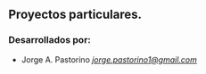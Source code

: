 ## Proyectos particulares.

### Desarrollados por:
 * Jorge A. Pastorino *jorge.pastorino1@gmail.com*
